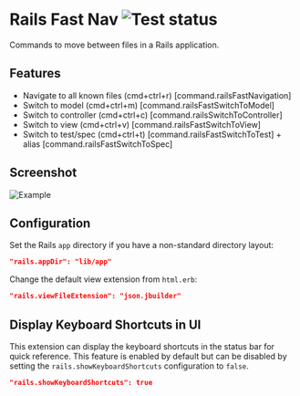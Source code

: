 # Rails Fast Nav ![Test status](https://img.shields.io/github/workflow/status/jemmyw/vscode-rails-fast-nav/Test.png)
  
Commands to move between files in a Rails application.

## Features

- Navigate to all known files (cmd+ctrl+r) [command.railsFastNavigation]
- Switch to model (cmd+ctrl+m) [command.railsFastSwitchToModel]
- Switch to controller (cmd+ctrl+c) [command.railsSwitchToController]
- Switch to view (cmd+ctrl+v) [command.railsFastSwitchToView]
- Switch to test/spec (cmd+ctrl+t) [command.railsFastSwitchToTest] + alias [command.railsFastSwitchToSpec]

## Screenshot

![Example](images/railsnav.gif)

## Configuration

Set the Rails `app` directory if you have a non-standard directory layout:

```json
"rails.appDir": "lib/app"
```

Change the default view extension from `html.erb`:

```json
"rails.viewFileExtension": "json.jbuilder"
```

## Display Keyboard Shortcuts in UI

This extension can display the keyboard shortcuts in the status bar for quick reference. This feature is enabled by default but can be disabled by setting the `rails.showKeyboardShortcuts` configuration to `false`.

```json
"rails.showKeyboardShortcuts": true
```
